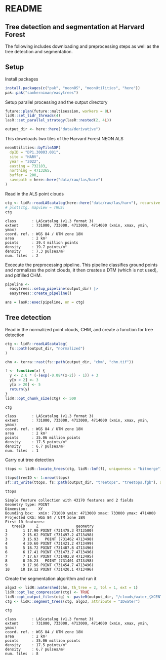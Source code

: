 # README


## Tree detection and segmentation at Harvard Forest

The following includes downloading and preprocessing steps as well as
the tree detection and segmentation.

## Setup

Install packages

``` r
install.packages(c("pak", "neonOS", "neonUtilities", "here"))
pak::pak("samherniman/easytrees")
```

Setup parallel processing and the output directory

``` r
future::plan(future::multisession, workers = 8L)
lidR::set_lidr_threads(4)
lasR::set_parallel_strategy(lasR::nested(2, 4L))

output_dir <- here::here("data/derivative")
```

This downloads two tiles of the Harvard Forest NEON ALS

``` r
neonUtilities::byTileAOP(
  dpID = "DP1.30003.001",
  site = "HARV",
  year = "2022",
  easting = 732183,
  northing = 4713265,
  buffer = 200,
  savepath = here::here("data/raw/las/harv")
)
```

Read in the ALS point clouds

``` r
ctg <- lidR::readLAScatalog(here::here("data/raw/las/harv"), recursive = TRUE)
# plot(ctg, mapview = TRUE)
ctg
```

    class       : LAScatalog (v1.3 format 3)
    extent      : 731000, 733000, 4713000, 4714000 (xmin, xmax, ymin, ymax)
    coord. ref. : WGS 84 / UTM zone 18N 
    area        : 2 km²
    points      : 39.4 million points
    density     : 19.7 points/m²
    density     : 7.3 pulses/m²
    num. files  : 2 

Excecute the preprocessing pipeline. This pipeline classifies ground
points and normalizes the point clouds, it then creates a DTM (which is
not used), and pitfilled CHM.

``` r
pipeline <- 
  easytrees::setup_pipeline(output_dir) |> 
  easytrees::create_pipeline()

ans = lasR::exec(pipeline, on = ctg)
```

## Tree detection

Read in the normalized point clouds, CHM, and create a function for tree
detection

``` r
ctg <- lidR::readLAScatalog(
  fs::path(output_dir, "normalized")
)

chm <- terra::rast(fs::path(output_dir, "chm", "chm.tif"))

f <- function(x) {
  y <- 2.6 * (-(exp(-0.08*(x-2)) - 1)) + 3
  y[x < 2] <- 3
  y[x > 20] <- 5
  return(y)
}
lidR::opt_chunk_size(ctg) <- 500
```

``` r
ctg
```

    class       : LAScatalog (v1.3 format 3)
    extent      : 731000, 733000, 4713000, 4714000 (xmin, xmax, ymin, ymax)
    coord. ref. : WGS 84 / UTM zone 18N 
    area        : 2 km²
    points      : 35.06 million points
    density     : 17.5 points/m²
    density     : 6.7 pulses/m²
    num. files  : 1 

Carry out tree detection

``` r
ttops <- lidR::locate_trees(ctg, lidR::lmf(f), uniqueness = "bitmerge")
```

``` r
ttops$treeID <- 1:nrow(ttops)
sf::st_write(ttops, fs::path(output_dir, "treetops", "treetops.fgb"), append = FALSE)
```

``` r
ttops
```

    Simple feature collection with 43170 features and 2 fields
    Geometry type: POINT
    Dimension:     XY
    Bounding box:  xmin: 731000 ymin: 4713000 xmax: 733000 ymax: 4714000
    Projected CRS: WGS 84 / UTM zone 18N
    First 10 features:
       treeID     Z                 geometry
    1       1 17.90 POINT (731478.3 4713500)
    2       2 15.62 POINT (731497.2 4713498)
    3       3 15.93   POINT (731462 4713498)
    4       4 20.60 POINT (731421.2 4713499)
    5       5 18.72 POINT (731487.8 4713496)
    6       6 17.41 POINT (731473.7 4713496)
    7       7 17.67 POINT (731492.8 4713495)
    8       8 20.23   POINT (731401 4713498)
    9       9 17.96 POINT (731454.7 4713496)
    10     10 19.12 POINT (731420.1 4713496)

Create the segmentation algorithm and run it

``` r
algo3 <- lidR::watershed(chm, th_tree = 2, tol = 1, ext = 1)
lidR::opt_laz_compression(ctg) <- TRUE
lidR::opt_output_files(ctg) <- paste0(output_dir, "/clouds/water_{XCENTER}_{YCENTER}_d")
ctg <- lidR::segment_trees(ctg, algo3, attribute = "IDwater")
```

``` r
ctg
```

    class       : LAScatalog (v1.3 format 3)
    extent      : 731000, 733000, 4713000, 4714000 (xmin, xmax, ymin, ymax)
    coord. ref. : WGS 84 / UTM zone 18N 
    area        : 2 km²
    points      : 35.06 million points
    density     : 17.5 points/m²
    density     : 6.7 pulses/m²
    num. files  : 8 
